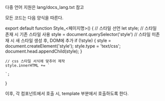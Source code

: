 다중 언어 지원은 lang/docs_lang.txt 참고

모든 코드는 다음 양식을 따른다.

export default function Style_<페이지명>() {
	// 스타일 선언
	let style;
	// 스타일 존재 시 기존 스타일 사용
	style = document.querySelector('style')
	// 스타일 미존재 시 새 스타일 생성 후, DOM에 추가
	if (!style) {
		style = document.createElement('style');
		style.type = 'text/css';
		document.head.appendChild(style);
	}

	// css 스타일 서식에 맞추어 제작
	style.innerHTML += `

	`;
}

이후, 각 컴포넌트에서 호출 시, template 부분에서 호출하도록 한다.